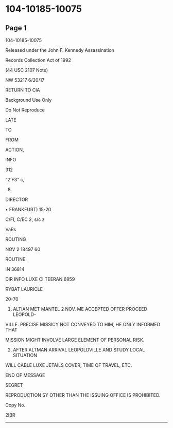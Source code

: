 # 104-10185-10075

## Page 1

104-10185-10075

Released under the John F. Kennedy Assassination

Records Collection Act of 1992

(44 USC 2107 Note)

NW 53217 6/20/17

RETURN TO CIA

Background Use Only

Do Not Reproduce

LATE

TO

FROM

ACTION,

INFO

312

"2'F3" c,

8.

DIRECTOR

• FRANKFURT) 15-20

C/FI, C/EC 2, s/c z

VaRs

ROUTING

NOV 2 18497 60

ROUTINE

IN 36814

DIR INFO LUXE CI TEERAN 6959

RYBAT LAURICLE

20-70

1. ALTIAN MET MANTEL 2 NOV. ME ACCEPTED OFFER PROCEED LEOPOLD-

VILLE. PRECISE MISSICY NOT CONVEYED TO HIM, HE ONLY INFORMED THAT

MISSION MIGHT INVOLVE LARGE ELEMENT OF PERSONAL RISK.

2. AFTER ALTMAN ARRIVAL LEOPOLDVILLE AND STUDY LOCAL SITUATION

WILL CABLE LUXE JETAILS COVER, TIME OF TRAVEL, ETC.

END OF MESSAGE

SEGRET

REPRODUCTION SY OTHER THAN THE ISSUING OFFICE IS PROHIBITED.

Copy No.

2IBR

---

